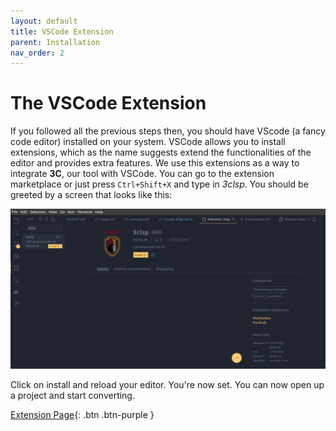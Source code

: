 ```yaml
---
layout: default
title: VSCode Extension
parent: Installation
nav_order: 2
---
```


# [](#header-1) The VSCode Extension

If you followed all the previous steps then, you should have VScode (a fancy code editor) installed on your system. VSCode allows you to install extensions, which as the name suggests extend the functionalities of the editor and provides extra features. We use this extensions as a way to integrate **3C**, our tool with VSCode. You can go to the extension marketplace or just press `Ctrl+Shift+X` and type in *3clsp*. You should be greeted by a screen that looks like this:

![](../../assets/images/extension-landing.png)

Click on install and reload your editor. You're now set. You can now open up a project and start converting.

[Extension Page](https://marketplace.visualstudio.com/items?itemName=Purs3Lab.3clsp){: .btn .btn-purple }